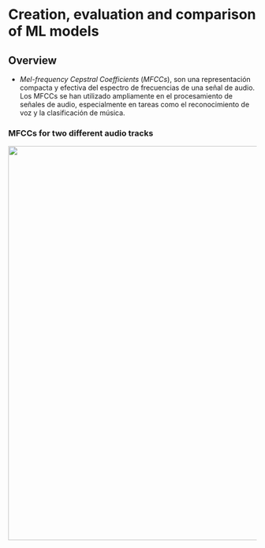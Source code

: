# Creation, evaluation and comparison of ML models
## Overview
- *Mel-frequency Cepstral Coefficients* (*MFCCs*), son una representación compacta y efectiva del espectro de frecuencias de una señal de audio. Los MFCCs se han utilizado ampliamente en el procesamiento de señales de audio, especialmente en tareas como el reconocimiento de voz y la clasificación de música.

### MFCCs for two different audio tracks
<p align="center">
  <img src="https://github.com/user-attachments/assets/5175e1a8-a890-40f0-9010-8e8057b745b1" width="800"/>
</p>
